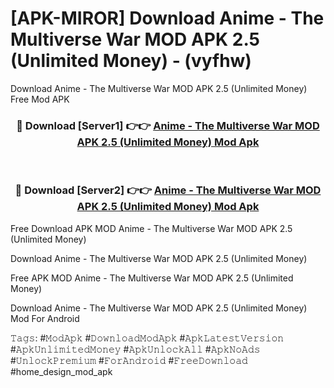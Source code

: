# [APK-MIROR] Download Anime - The Multiverse War MOD APK 2.5 (Unlimited Money) - (vyfhw)
Download Anime - The Multiverse War MOD APK 2.5 (Unlimited Money) Free Mod APK

<div align="center">
<h3>🔴 Download [Server1] 👉👉 <a href="https://apk-comot.site?title=Anime_-_The_Multiverse_War_MOD_APK_2.5_(Unlimited_Money)">Anime - The Multiverse War MOD APK 2.5 (Unlimited Money) Mod Apk</a></h3><br>

<h3>🔴 Download [Server2] 👉👉 <a href="https://apk-comot.site?title=Anime_-_The_Multiverse_War_MOD_APK_2.5_(Unlimited_Money)">Anime - The Multiverse War MOD APK 2.5 (Unlimited Money) Mod Apk</a></h3>
</div>


Free Download APK MOD Anime - The Multiverse War MOD APK 2.5 (Unlimited Money)

Download Anime - The Multiverse War MOD APK 2.5 (Unlimited Money) 

Free APK MOD Anime - The Multiverse War MOD APK 2.5 (Unlimited Money) 

Download Anime - The Multiverse War MOD APK 2.5 (Unlimited Money) Mod For Android

𝚃𝚊𝚐𝚜: #𝙼𝚘𝚍𝙰𝚙𝚔 #𝙳𝚘𝚠𝚗𝚕𝚘𝚊𝚍𝙼𝚘𝚍𝙰𝚙𝚔 #𝙰𝚙𝚔𝙻𝚊𝚝𝚎𝚜𝚝𝚅𝚎𝚛𝚜𝚒𝚘𝚗 #𝙰𝚙𝚔𝚄𝚗𝚕𝚒𝚖𝚒𝚝𝚎𝚍𝙼𝚘𝚗𝚎𝚢 #𝙰𝚙𝚔𝚄𝚗𝚕𝚘𝚌𝚔𝙰𝚕𝚕 #𝙰𝚙𝚔𝙽𝚘𝙰𝚍𝚜 #𝚄𝚗𝚕𝚘𝚌𝚔𝙿𝚛𝚎𝚖𝚒𝚞𝚖 #𝙵𝚘𝚛𝙰𝚗𝚍𝚛𝚘𝚒𝚍 #𝙵𝚛𝚎𝚎𝙳𝚘𝚠𝚗𝚕𝚘𝚊𝚍 #home_design_mod_apk